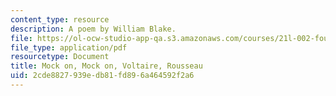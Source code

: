 ```yaml
---
content_type: resource
description: A poem by William Blake.
file: https://ol-ocw-studio-app-qa.s3.amazonaws.com/courses/21l-002-foundations-of-western-culture-ii-fall-2002/2cde8827939edb81fd896a464592f2a6_blake.pdf
file_type: application/pdf
resourcetype: Document
title: Mock on, Mock on, Voltaire, Rousseau
uid: 2cde8827-939e-db81-fd89-6a464592f2a6
---
```

